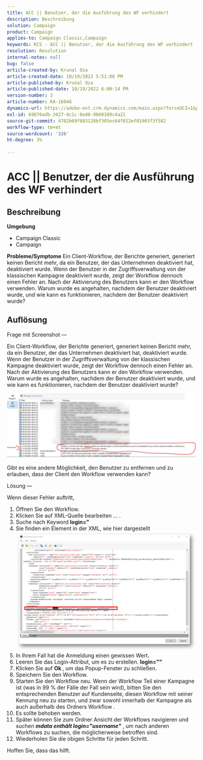 ```yaml
---
title: ACC || Benutzer, der die Ausführung des WF verhindert
description: Beschreibung
solution: Campaign
product: Campaign
applies-to: Campaign Classic,Campaign
keywords: KCS - ACC || Benutzer, der die Ausführung des WF verhindert
resolution: Resolution
internal-notes: null
bug: false
article-created-by: Krunal Oza
article-created-date: 10/19/2022 5:51:08 PM
article-published-by: Krunal Oza
article-published-date: 10/19/2022 6:00:14 PM
version-number: 3
article-number: KA-16946
dynamics-url: https://adobe-ent.crm.dynamics.com/main.aspx?forceUCI=1&pagetype=entityrecord&etn=knowledgearticle&id=1341eb95-d64f-ed11-bba2-00224808679b
exl-id: 69876adb-3427-4c1c-8e48-9660109c4a21
source-git-commit: 4702b69f883128bf305ec64f012ef01903f3f582
workflow-type: tm+mt
source-wordcount: '326'
ht-degree: 3%

---
```


# ACC || Benutzer, der die Ausführung des WF verhindert

## Beschreibung

<b>Umgebung</b>
- Campaign Classic
- Campaign



<b>Probleme/Symptome</b>
Ein Client-Workflow, der Berichte generiert, generiert keinen Bericht mehr, da ein Benutzer, der das Unternehmen deaktiviert hat, deaktiviert wurde. Wenn der Benutzer in der Zugriffsverwaltung von der klassischen Kampagne deaktiviert wurde, zeigt der Workflow dennoch einen Fehler an. Nach der Aktivierung des Benutzers kann er den Workflow verwenden. Warum wurde es angehalten, nachdem der Benutzer deaktiviert wurde, und wie kann es funktionieren, nachdem der Benutzer deaktiviert wurde?


## Auflösung


Frage mit Screenshot —



Ein Client-Workflow, der Berichte generiert, generiert keinen Bericht mehr, da ein Benutzer, der das Unternehmen deaktiviert hat, deaktiviert wurde. Wenn der Benutzer in der Zugriffsverwaltung von der klassischen Kampagne deaktiviert wurde, zeigt der Workflow dennoch einen Fehler an. Nach der Aktivierung des Benutzers kann er den Workflow verwenden. Warum wurde es angehalten, nachdem der Benutzer deaktiviert wurde, und wie kann es funktionieren, nachdem der Benutzer deaktiviert wurde?

![](assets/178d95b7-4dd0-ec11-a7b5-00224809c556.png)

Gibt es eine andere Möglichkeit, den Benutzer zu entfernen und zu erlauben, dass der Client den Workflow verwenden kann?





Lösung —

Wenn dieser Fehler auftritt,

1. Öffnen Sie den Workflow.
2. Klicken Sie auf XML-Quelle bearbeiten ... .
3. Suche nach Keyword <b>login=&quot;</b>
4. Sie finden ein Element in der XML, wie hier dargestellt![](assets/dee6636f-799e-eb11-b1ac-000d3a368466.png)
5. In Ihrem Fall hat die Anmeldung einen gewissen Wert<b>.</b>
6. Leeren Sie das Login-Attribut, um es zu erstellen. <b>login=&quot;&quot;</b>
7. Klicken Sie auf <b>Ok </b>, um das Popup-Fenster zu schließen.
8. Speichern Sie den Workflow.
9. Starten Sie den Workflow neu. Wenn der Workflow Teil einer Kampagne ist (was in 99 % der Fälle der Fall sein wird), bitten Sie den entsprechenden Benutzer auf Kundenseite, diesen Workflow mit seiner Kennung neu zu starten, und zwar sowohl innerhalb der Kampagne als auch außerhalb des Ordners Workflow .
10. Es sollte behoben werden.
11. Später können Sie zum Ordner Ansicht der Workflows navigieren und suchen <b>*mdata enthält login=&quot;username&quot;</b>* , um nach anderen Workflows zu suchen, die möglicherweise betroffen sind.
12. Wiederholen Sie die obigen Schritte für jeden Schritt.


Hoffen Sie, dass das hilft.
